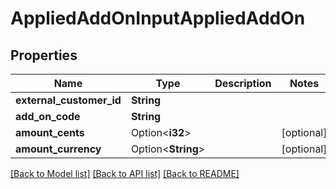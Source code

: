 # AppliedAddOnInputAppliedAddOn

## Properties

Name | Type | Description | Notes
------------ | ------------- | ------------- | -------------
**external_customer_id** | **String** |  | 
**add_on_code** | **String** |  | 
**amount_cents** | Option<**i32**> |  | [optional]
**amount_currency** | Option<**String**> |  | [optional]

[[Back to Model list]](../README.md#documentation-for-models) [[Back to API list]](../README.md#documentation-for-api-endpoints) [[Back to README]](../README.md)


